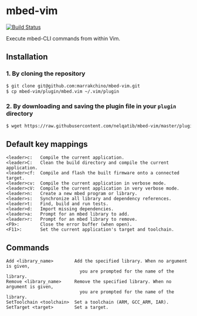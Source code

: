 # mbed-vim
[![Build Status](https://travis-ci.org/nelqatib/mbed-vim.svg?branch=master)](https://travis-ci.org/nelqatib/mbed-vim)

Execute mbed-CLI commands from within Vim.

## Installation

### 1. By cloning the repository
```sh
$ git clone git@github.com:marrakchino/mbed-vim.git
$ cp mbed-vim/plugin/mbed.vim ~/.vim/plugin
```

### 2. By downloading and saving the plugin file in your `plugin` directory

```sh
$ wget https://raw.githubusercontent.com/nelqatib/mbed-vim/master/plugin/mbed.vim -O ~/.vim/plugin/mbed.vim
```

## Default key mappings

```vim
<leader>c:   Compile the current application.
<leader>C:   Clean the build directory and compile the current application.
<leader>cf:  Compile and flash the built firmware onto a connected target.
<leader>cv:  Compile the current application in verbose mode.
<leader>cV:  Compile the current application in very verbose mode.
<leader>n:   Create a new mbed program or library.
<leader>s:   Synchronize all library and dependency references.
<leader>t:   Find, build and run tests.
<leader>d:   Import missing dependencies.
<leader>a:   Prompt for an mbed library to add.
<leader>r:   Prompt for an mbed library to remove.
<F9>:        Close the error buffer (when open).
<F11>:       Set the current application's target and toolchain.
```

## Commands

```vim
Add <library_name>        Add the specified library. When no argument is given,
                            you are prompted for the name of the library.
Remove <library_name>     Remove the specified library. When no argument is given,
                            you are prompted for the name of the library.
SetToolchain <toolchain>  Set a toolchain (ARM, GCC_ARM, IAR).
SetTarget <target>        Set a target.
```
